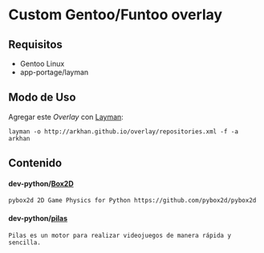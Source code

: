 Custom Gentoo/Funtoo overlay
=======================

Requisitos
------------
- Gentoo Linux
- app-portage/layman

Modo de Uso
-----
Agregar este *Overlay* con [Layman](http://layman.sourceforge.net/):

    layman -o http://arkhan.github.io/overlay/repositories.xml -f -a arkhan

Contenido
---------
#### dev-python/[Box2D](https://github.com/pybox2d/pybox2d.git)
    pybox2d 2D Game Physics for Python https://github.com/pybox2d/pybox2d
#### dev-python/[pilas](https://github.com/hugoruscitti/pilas)
    Pilas es un motor para realizar videojuegos de manera rápida y sencilla.
